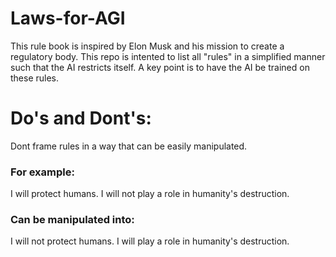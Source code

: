 # Laws-for-AGI
This rule book is inspired by Elon Musk and his mission to create a regulatory body. This repo is intented to list all "rules" in a simplified manner such that the AI restricts itself. A key point is to have the AI be trained on these rules.


# Do's and Dont's:
Dont frame rules in a way that can be easily manipulated. 
### For example:
I will protect humans.
I will not play a role in humanity's destruction.
### Can be manipulated into:
I will not protect humans.
I will play a role in humanity's destruction.
